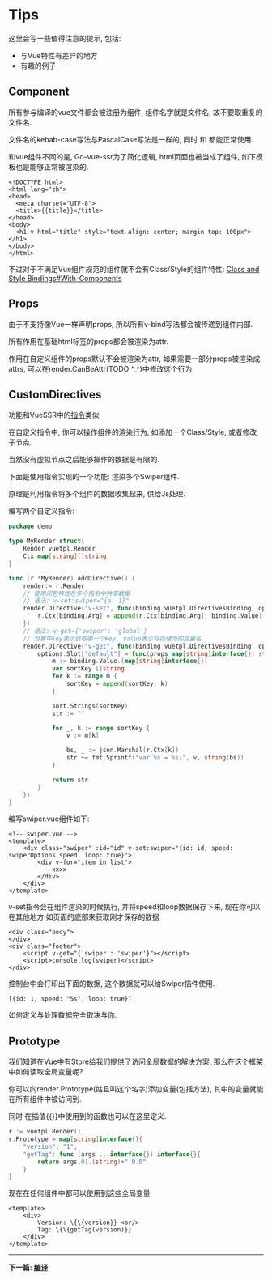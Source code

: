 # Tips

这里会写一些值得注意的提示, 包括:
- 与Vue特性有差异的地方
- 有趣的例子

## Component
所有参与编译的vue文件都会被注册为组件, 组件名字就是文件名, 故不要取重复的文件名.

文件名的kebab-case写法与PascalCase写法是一样的, 同时 <my-component-name> 和 <MyComponentName>都能正常使用.

和vue组件不同的是, Go-vue-ssr为了简化逻辑, html页面也被当成了组件, 如下模板也是能够正常被渲染的.
```vue
<!DOCTYPE html>
<html lang="zh">
<head>
  <meta charset="UTF-8">
  <title>{{title}}</title>
</head>
<body>
  <h1 v-html="title" style="text-align: center; margin-top: 100px"></h1>
</body>
</html>
```

不过对于不满足Vue组件规范的组件就不会有Class/Style的组件特性: [Class and Style Bindings#With-Components](https://vuejs.org/v2/guide/class-and-style.html#With-Components)

## Props
由于不支持像Vue一样声明props, 所以所有v-bind写法都会被传递到组件内部. 

所有作用在基础html标签的props都会被渲染为attr.

作用在自定义组件的props默认不会被渲染为attr, 如果需要一部分props被渲染成attrs, 可以在render.CanBeAttr(TODO ^_^)中修改这个行为.

## CustomDirectives
功能和VueSSR中的[指令](https://ssr.vuejs.org/guide/universal.html#custom-directives)类似

在自定义指令中, 你可以操作组件的渲染行为, 如添加一个Class/Style, 或者修改子节点.

当然没有虚拟节点之后能够操作的数据是有限的.

下面是使用指令实现的一个功能: 渲染多个Swiper组件.
 
原理是利用指令将多个组件的数据收集起来, 供给Js处理.

编写两个自定义指令:
```go
package demo

type MyRender struct{
	Render vuetpl.Render
	Ctx map[string][]string
}

func (r *MyRender) addDirective() {
	render:= r.Render
	// 使用闭包特性在多个指令中共享数据
	// 语法: v-set:swiper="{a: 1}"
    render.Directive("v-set", func(binding vuetpl.DirectivesBinding, options *vuetpl.Options) {
        r.Ctx[binding.Arg] = append(r.Ctx[binding.Arg], binding.Value)
    })
    // 语法: v-get={'swiper': 'global'}
    // 对象中key表示获取哪一个key, value表示将存储为的变量名
    render.Directive("v-get", func(binding vuetpl.DirectivesBinding, options *vuetpl.Options) {
        options.Slot["default"] = func(props map[string]interface{}) string {
            m := binding.Value.(map[string]interface{})
            var sortKey []string
            for k := range m {
                sortKey = append(sortKey, k)
            }

            sort.Strings(sortKey)
            str := ""

            for _, k := range sortKey {
                v := m[k]

                bs, _ := json.Marshal(r.Ctx[k])
                str += fmt.Sprintf("var %s = %s;", v, string(bs))
            }

            return str
        }
    })
}
```

编写swiper.vue组件如下:
```vue
<!-- swiper.vue -->
<template>
    <div class="swiper" :id="id" v-set:swiper="{id: id, speed: swiperOptions.speed, loop: true}">
        <div v-for="item in list">
            xxxx
        </div>
    </div>
</template>
```
v-set指令会在组件渲染的时候执行, 并将speed和loop数据保存下来, 现在你可以在其他地方 如页面的底部来获取刚才保存的数据
```vue
<div class="body">
</div>
<div class="footer">
    <script v-get="{'swiper': 'swiper'}"></script>
    <script>console.log(swiper)</script>
</div>
```
控制台中会打印出下面的数据, 这个数据就可以给Swiper插件使用.
```
[{id: 1, speed: "5s", loop: true}]
```
如何定义与处理数据完全取决与你.

## Prototype
我们知道在Vue中有Store给我们提供了访问全局数据的解决方案, 那么在这个框架中如何读取全局变量呢?

你可以向render.Prototype(姑且叫这个名字)添加变量(包括方法), 其中的变量就能在所有组件中被访问到.

同时 在插值\{\{}}中使用到的函数也可以在这里定义.

```go
r := vuetpl.Render()
r.Prototype = map[string]interface{}{
    "version": "1",
    "getTag": func (args ...interface{}) interface{}{
    	return args[0].(string)+".0.0"
    } 
}
```
现在在任何组件中都可以使用到这些全局变量
```vue
<template>
    <div>
        Version: \{\{version}} <br/>
        Tag: \{\{getTag(version)}}
    </div>
</template>
```

------

**下一篇: [编译](genera.md)**
